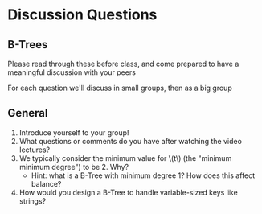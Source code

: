 # Discussion Questions

## B-Trees

Please read through these before class, and come prepared to have a meaningful discussion with your peers

For each question we'll discuss in small groups, then as a big group

## General

1. Introduce yourself to your group!
1. What questions or comments do you have after watching the video lectures?
1. We typically consider the minimum value for \\(t\\) (the "minimum minimum degree") to be 2. Why?
    - Hint: what is a B-Tree with minimum degree 1? How does this affect balance?
1. How would you design a B-Tree to handle variable-sized keys like strings?